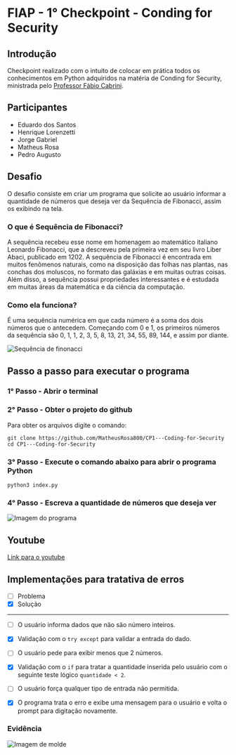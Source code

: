 # FIAP - 1° Checkpoint - Conding for Security

## Introdução
Checkpoint realizado com o intuito de colocar em prática todos os conhecimentos em Python adquiridos na matéria de Conding for Security, ministrada pelo [Professor Fábio Cabrini](https://www.linkedin.com/in/fabio-cabrini/).

## Participantes
- Eduardo dos Santos
- Henrique Lorenzetti
- Jorge Gabriel
- Matheus Rosa
- Pedro Augusto

## Desafio
O desafio consiste em criar um programa que solicite ao usuário informar a quantidade de números que deseja ver da Sequência de Fibonacci, assim os exibindo na tela.

### O que é Sequência de Fibonacci?
A sequência recebeu esse nome em homenagem ao matemático italiano Leonardo Fibonacci, que a descreveu pela primeira vez em seu livro Liber Abaci, publicado em 1202. A sequência de Fibonacci é encontrada em muitos fenômenos naturais, como na disposição das folhas nas plantas, nas conchas dos moluscos, no formato das galáxias e em muitas outras coisas. Além disso, a sequência possui propriedades interessantes e é estudada em muitas áreas da matemática e da ciência da computação.

### Como ela funciona?
É uma sequência numérica em que cada número é a soma dos dois números que o antecedem. Começando com 0 e 1, os primeiros números da sequência são 0, 1, 1, 2, 3, 5, 8, 13, 21, 34, 55, 89, 144, e assim por diante.

![Sequência de finonacci](https://assets-global.website-files.com/60ff690cd7b0537edb99a29a/61323d9cc3bdd91d263cd3c5_Sequencia-de-Fibonacci-em-uma-aspiral.jpg)

## Passo a passo para executar o programa

### 1° Passo - Abrir o terminal

### 2° Passo - Obter o projeto do github
Para obter os arquivos digite o comando: 
```
git clone https://github.com/MatheusRosa800/CP1---Coding-for-Security
cd CP1---Coding-for-Security
```
### 3° Passo - Execute o comando abaixo para abrir o programa Python
```
python3 index.py
```
### 4° Passo - Escreva a quantidade de números que deseja ver
![Imagem do programa](https://i.ibb.co/H42b5Pf/img.png)

## Youtube
[Link para o youtube](https://youtu.be/wFsU3rTPcH8)

## Implementações para tratativa de erros
- [ ] Problema
- [x] Solução

---
- [ ] O usuário informa dados que não são número inteiros.

- [x] Validação com o ```try except``` para validar a entrada do dado.

- [ ] O usuário pede para exibir menos que 2 números.

- [x] Validação com o ```if``` para tratar a quantidade inserida pelo usuário com o seguinte teste lógico ```quantidade < 2```.

- [ ] O usuário força qualquer tipo de entrada não permitida.

- [x] O programa trata o erro e exibe uma mensagem para o usuário e volta o prompt para digitação novamente.

### Evidência
![Imagem de molde](https://i.ibb.co/56fdLrC/img.png)
